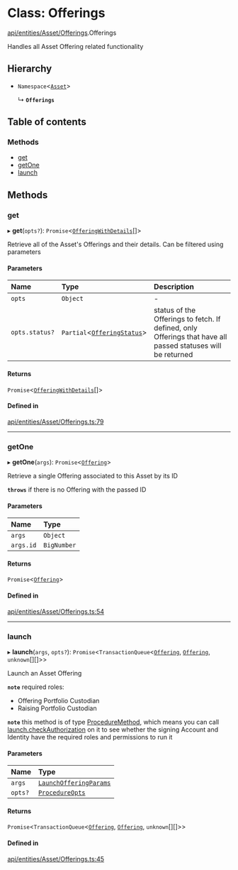 # Class: Offerings

[api/entities/Asset/Offerings](../wiki/api.entities.Asset.Offerings).Offerings

Handles all Asset Offering related functionality

## Hierarchy

- `Namespace`<[`Asset`](../wiki/api.entities.Asset.Asset)\>

  ↳ **`Offerings`**

## Table of contents

### Methods

- [get](../wiki/api.entities.Asset.Offerings.Offerings#get)
- [getOne](../wiki/api.entities.Asset.Offerings.Offerings#getone)
- [launch](../wiki/api.entities.Asset.Offerings.Offerings#launch)

## Methods

### get

▸ **get**(`opts?`): `Promise`<[`OfferingWithDetails`](../wiki/types.OfferingWithDetails)[]\>

Retrieve all of the Asset's Offerings and their details. Can be filtered using parameters

#### Parameters

| Name | Type | Description |
| :------ | :------ | :------ |
| `opts` | `Object` | - |
| `opts.status?` | `Partial`<[`OfferingStatus`](../wiki/api.entities.Offering.types.OfferingStatus)\> | status of the Offerings to fetch. If defined, only Offerings that have all passed statuses will be returned |

#### Returns

`Promise`<[`OfferingWithDetails`](../wiki/types.OfferingWithDetails)[]\>

#### Defined in

[api/entities/Asset/Offerings.ts:79](https://github.com/PolymathNetwork/polymesh-sdk/blob/49113a20/src/api/entities/Asset/Offerings.ts#L79)

___

### getOne

▸ **getOne**(`args`): `Promise`<[`Offering`](../wiki/api.entities.Offering.Offering)\>

Retrieve a single Offering associated to this Asset by its ID

**`throws`** if there is no Offering with the passed ID

#### Parameters

| Name | Type |
| :------ | :------ |
| `args` | `Object` |
| `args.id` | `BigNumber` |

#### Returns

`Promise`<[`Offering`](../wiki/api.entities.Offering.Offering)\>

#### Defined in

[api/entities/Asset/Offerings.ts:54](https://github.com/PolymathNetwork/polymesh-sdk/blob/49113a20/src/api/entities/Asset/Offerings.ts#L54)

___

### launch

▸ **launch**(`args`, `opts?`): `Promise`<`TransactionQueue`<[`Offering`](../wiki/api.entities.Offering.Offering), [`Offering`](../wiki/api.entities.Offering.Offering), `unknown`[][]\>\>

Launch an Asset Offering

**`note`** required roles:
  - Offering Portfolio Custodian
  - Raising Portfolio Custodian

**`note`** this method is of type [ProcedureMethod](../wiki/types.ProcedureMethod), which means you can call [launch.checkAuthorization](../wiki/types.ProcedureMethod#checkauthorization)
  on it to see whether the signing Account and Identity have the required roles and permissions to run it

#### Parameters

| Name | Type |
| :------ | :------ |
| `args` | [`LaunchOfferingParams`](../wiki/api.procedures.types.LaunchOfferingParams) |
| `opts?` | [`ProcedureOpts`](../wiki/types.ProcedureOpts) |

#### Returns

`Promise`<`TransactionQueue`<[`Offering`](../wiki/api.entities.Offering.Offering), [`Offering`](../wiki/api.entities.Offering.Offering), `unknown`[][]\>\>

#### Defined in

[api/entities/Asset/Offerings.ts:45](https://github.com/PolymathNetwork/polymesh-sdk/blob/49113a20/src/api/entities/Asset/Offerings.ts#L45)
